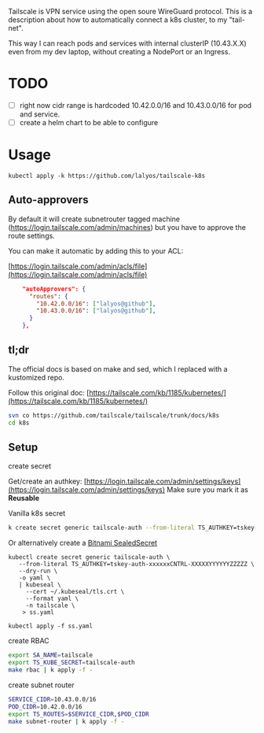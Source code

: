 Tailscale is VPN service using the open soure WireGuard protocol.
This is a description about how to automatically connect a k8s cluster,
to my "tail-net". 

This way I can reach pods and services with internal clusterIP (10.43.X.X) even from my dev laptop, without creating a NodePort or an Ingress.

# TODO

- [ ] right now cidr range is hardcoded 10.42.0.0/16 and 10.43.0.0/16 for pod and service.
- [ ] create a helm chart to be able to configure

# Usage

```
kubectl apply -k https://github.com/lalyos/tailscale-k8s
```

## Auto-approvers

By default it will create subnetrouter tagged machine (https://login.tailscale.com/admin/machines) but you have to approve the route settings.

You can make it automatic by adding this to your ACL:

[https://login.tailscale.com/admin/acls/file](https://login.tailscale.com/admin/acls/file)

```json
    "autoApprovers": {
      "routes": {
        "10.42.0.0/16": ["lalyos@github"],
        "10.43.0.0/16": ["lalyos@github"],
      }
    },
```

## tl;dr

The official docs is based on make and sed, which I replaced with a kustomized repo. 

Follow this original doc: [https://tailscale.com/kb/1185/kubernetes/](https://tailscale.com/kb/1185/kubernetes/)


```bash
svn co https://github.com/tailscale/tailscale/trunk/docs/k8s
cd k8s
```

## Setup

create secret

Get/create an authkey: [https://login.tailscale.com/admin/settings/keys](https://login.tailscale.com/admin/settings/keys)
Make sure you mark it as **Reusable**

Vanilla k8s secret
```bash
k create secret generic tailscale-auth --from-literal TS_AUTHKEY=tskey-auth-xxxxxxCNTRL-XXXXXYYYYYYZZZZZ
```

Or alternatively create a [Bitnami SealedSecret](https://github.com/bitnami-labs/sealed-secrets)
```
kubectl create secret generic tailscale-auth \
   --from-literal TS_AUTHKEY=tskey-auth-xxxxxxCNTRL-XXXXXYYYYYYZZZZZ \
   --dry-run \
   -o yaml \
   | kubeseal \
     --cert ~/.kubeseal/tls.crt \
     --format yaml \
     -n tailscale \
    > ss.yaml

kubectl apply -f ss.yaml
```

create RBAC

```bash
export SA_NAME=tailscale
export TS_KUBE_SECRET=tailscale-auth
make rbac | k apply -f -
```

create subnet router

```bash
SERVICE_CIDR=10.43.0.0/16
POD_CIDR=10.42.0.0/16
export TS_ROUTES=$SERVICE_CIDR,$POD_CIDR
make subnet-router | k apply -f -

```

